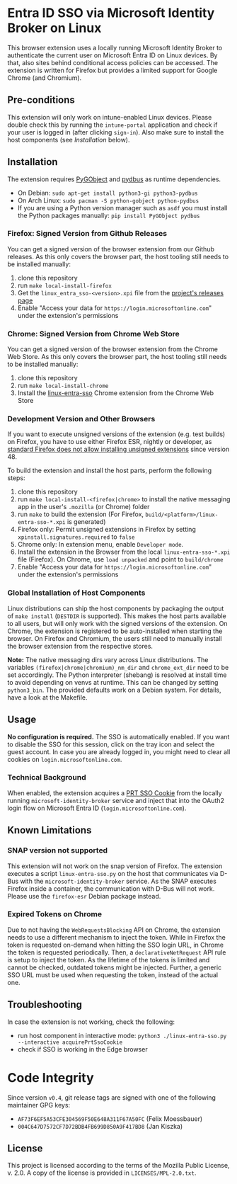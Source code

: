 <!--
SPDX-FileCopyrightText: Copyright 2024 Siemens AG
SPDX-License-Identifier: MPL-2.0
-->

# Entra ID SSO via Microsoft Identity Broker on Linux

This browser extension uses a locally running Microsoft Identity Broker to authenticate the current user on Microsoft Entra ID on Linux devices.
By that, also sites behind conditional access policies can be accessed.
The extension is written for Firefox but provides a limited support for Google Chrome (and Chromium).

## Pre-conditions

This extension will only work on intune-enabled Linux devices. Please double
check this by running the `intune-portal` application and check if your user
is logged in (after clicking `sign-in`).
Also make sure to install the host components (see *Installation* below).

## Installation

The extension requires [PyGObject](https://pygobject.gnome.org/) and [pydbus](https://github.com/LEW21/pydbus) as runtime dependencies.

- On Debian: `sudo apt-get install python3-gi python3-pydbus`
- On Arch Linux: `sudo pacman -S python-gobject python-pydbus`
- If you are using a Python version manager such as `asdf` you must install the Python packages manually: `pip install PyGObject pydbus`

### Firefox: Signed Version from Github Releases

You can get a signed version of the browser extension from our Github releases.
As this only covers the browser part, the host tooling still needs to be installed manually:

1. clone this repository
2. run `make local-install-firefox`
3. Get the `linux_entra_sso-<version>.xpi` file from the [project's releases page](https://github.com/siemens/linux-entra-sso/releases)
4. Enable "Access your data for `https://login.microsoftonline.com`" under the extension's permissions

### Chrome: Signed Version from Chrome Web Store

You can get a signed version of the browser extension from the Chrome Web Store.
As this only covers the browser part, the host tooling still needs to be installed manually:

1. clone this repository
2. run `make local-install-chrome`
3. Install the [linux-entra-sso](https://chrome.google.com/webstore/detail/jlnfnnolkbjieggibinobhkjdfbpcohn) Chrome extension from the Chrome Web Store

### Development Version and Other Browsers

If you want to execute unsigned versions of the extension (e.g. test builds) on Firefox, you have to use either Firefox ESR,
nightly or developer, as [standard Firefox does not allow installing unsigned extensions](https://support.mozilla.org/en-US/kb/add-on-signing-in-firefox#w_what-are-my-options-if-i-want-to-use-an-unsigned-add-on-advanced-users)
since version 48.

To build the extension and install the host parts, perform the following steps:

1. clone this repository
2. run `make local-install-<firefox|chrome>` to install the native messaging app in the user's `.mozilla` (or Chrome) folder
3. run `make` to build the extension (For Firefox, `build/<platform>/linux-entra-sso-*.xpi` is generated)
4. Firefox only: Permit unsigned extensions in Firefox by setting `xpinstall.signatures.required` to `false`
4. Chrome only: In extension menu, enable `Developer mode`.
5. Install the extension in the Browser from the local `linux-entra-sso-*.xpi` file (Firefox). On Chrome, use `load unpacked` and point to `build/chrome`
6. Enable "Access your data for `https://login.microsoftonline.com`" under the extension's permissions

### Global Installation of Host Components

Linux distributions can ship the host components by packaging the output of `make install` (`DESTDIR` is supported).
This makes the host parts available to all users, but will only work with the signed versions of the extension.
On Chrome, the extension is registered to be auto-installed when starting the browser.
On Firefox and Chromium, the users still need to manually install the browser extension from the respective stores.

**Note:** The native messaging dirs vary across Linux distributions.
The variables `(firefox|chrome|chromium)_nm_dir` and `chrome_ext_dir` need to be set accordingly.
The Python interpreter (shebang) is resolved at install time to avoid depending on venvs at runtime.
This can be changed by setting `python3_bin`.
The provided defaults work on a Debian system.
For details, have a look at the Makefile.

## Usage

**No configuration is required.** The SSO is automatically enabled.
If you want to disable the SSO for this session, click on the tray icon and select the guest account.
In case you are already logged in, you might need to clear all cookies on `login.microsoftonline.com`.

### Technical Background

When enabled, the extension acquires a [PRT SSO Cookie](https://learn.microsoft.com/en-us/openspecs/windows_protocols/ms-oapxbc/105e4d17-defd-4637-a520-173db2393a4b)
from the locally running `microsoft-identity-broker` service and inject that into the OAuth2 login flow on Microsoft Entra ID (`login.microsoftonline.com`).

## Known Limitations

### SNAP version not supported

This extension will not work on the snap version of Firefox.
The extension executes a script `linux-entra-sso.py` on the host that communicates via D-Bus with the `microsoft-identity-broker` service.
As the SNAP executes Firefox inside a container, the communication with D-Bus will not work. Please use the `firefox-esr` Debian package instead.

### Expired Tokens on Chrome

Due to not having the `WebRequestsBlocking` API on Chrome, the extension needs to use a different mechanism to inject the token.
While in Firefox the token is requested on-demand when hitting the SSO login URL, in Chrome the token is requested periodically.
Then, a `declarativeNetRequest` API rule is setup to inject the token. As the lifetime of the tokens is limited and cannot be checked,
outdated tokens might be injected. Further, a generic SSO URL must be used when requesting the token, instead of the actual one.

## Troubleshooting

In case the extension is not working, check the following:

- run host component in interactive mode: `python3 ./linux-entra-sso.py --interactive acquirePrtSsoCookie`
- check if SSO is working in the Edge browser

# Code Integrity

Since version `v0.4`, git release tags are signed with one of the following maintainer GPG keys:

- `AF73F6EF5A53CFE304569F50E648A311F67A50FC` (Felix Moessbauer)
- `004C647D7572CF7D72BDB4FB699D850A9F417BD8` (Jan Kiszka)

## License

This project is licensed according to the terms of the Mozilla Public
License, v. 2.0. A copy of the license is provided in `LICENSES/MPL-2.0.txt`.
